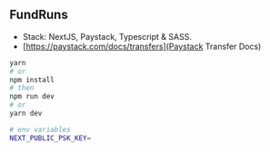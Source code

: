 ## FundRuns

* Stack: NextJS, Paystack, Typescript & SASS.
* [https://paystack.com/docs/transfers](Paystack Transfer Docs)

```bash
yarn 
# or
npm install
# then
npm run dev
# or
yarn dev
```

```bash
# env variables
NEXT_PUBLIC_PSK_KEY=
```
